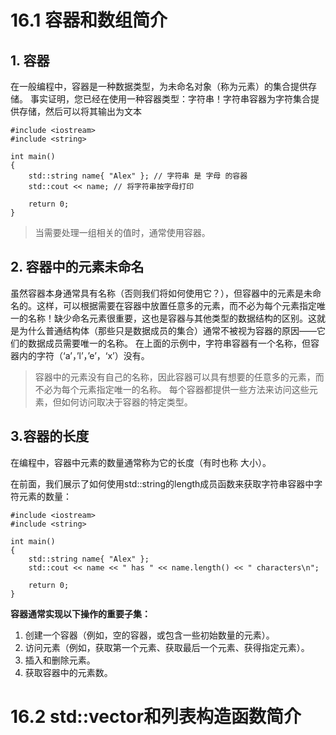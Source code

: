 # 16.1 容器和数组简介
## 1. 容器
在一般编程中，容器是一种数据类型，为未命名对象（称为元素）的集合提供存储。
事实证明，您已经在使用一种容器类型：字符串！字符串容器为字符集合提供存储，然后可以将其输出为文本
```
#include <iostream>
#include <string>

int main()
{
    std::string name{ "Alex" }; // 字符串 是 字母 的容器
    std::cout << name; // 将字符串按字母打印

    return 0;
}
```
>当需要处理一组相关的值时，通常使用容器。
## 2. 容器中的元素未命名
虽然容器本身通常具有名称（否则我们将如何使用它？），但容器中的元素是未命名的。这样，可以根据需要在容器中放置任意多的元素，而不必为每个元素指定唯一的名称！缺少命名元素很重要，这也是容器与其他类型的数据结构的区别。这就是为什么普通结构体（那些只是数据成员的集合）通常不被视为容器的原因——它们的数据成员需要唯一的名称。
在上面的示例中，字符串容器有一个名称，但容器内的字符（‘a’，’l’，’e’，‘x’）没有。

>容器中的元素没有自己的名称，因此容器可以具有想要的任意多的元素，而不必为每个元素指定唯一的名称。
>每个容器都提供一些方法来访问这些元素，但如何访问取决于容器的特定类型。
## 3.容器的长度
在编程中，容器中元素的数量通常称为它的长度（有时也称 大小）。

在前面，我们展示了如何使用std::string的length成员函数来获取字符串容器中字符元素的数量：
```
#include <iostream>
#include <string>

int main()
{
    std::string name{ "Alex" };
    std::cout << name << " has " << name.length() << " characters\n";

    return 0;
}
```
**容器通常实现以下操作的重要子集：**

1. 创建一个容器（例如，空的容器，或包含一些初始数量的元素）。
2. 访问元素（例如，获取第一个元素、获取最后一个元素、获得指定元素）。
3. 插入和删除元素。
4. 获取容器中的元素数。

# 16.2 std::vector和列表构造函数简介


